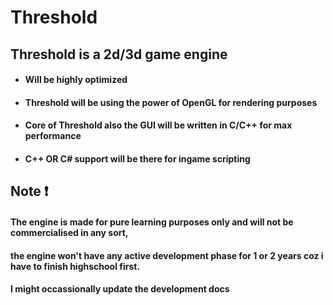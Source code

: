 # Threshold 

## Threshold is a 2d/3d game engine 

* #### Will be highly optimized 

* #### Threshold will be using the power of OpenGL for rendering purposes 

* #### Core of Threshold also the GUI will be written in C/C++ for max performance 

* #### C++ OR C# support will be there for ingame scripting  



## Note :exclamation:  
#### The engine is made for pure learning purposes only and will not be commercialised in any sort, 
#### the engine won't have any active development phase for 1 or 2 years coz i have to finish highschool first.
#### I might occassionally update the development docs 
  